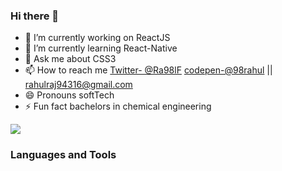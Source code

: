 ### Hi there 👋

<!--
**98rahul/98rahul** is a ✨ _special_ ✨ repository because its `README.md` (this file) appears on your GitHub profile.
👯 I’m looking to collaborate on ...
- 🤔 I’m looking for help with ...
Here are some ideas to get you started:
-->
- 🔭 I’m currently working on ReactJS
- 🌱 I’m currently learning React-Native
- 💬 Ask me about CSS3
- 📫 How to reach me [Twitter- @Ra98lF](https://twitter.com/Ra98lF)
[codepen-@98rahul](https://codepen.io/98rahul) || rahulraj94316@gmail.com
- 😄 Pronouns softTech
- ⚡ Fun fact bachelors in chemical engineering 

<img src="https://github-readme-stats.vercel.app/api?username=98rahul&&show_icons=true&title_color=462525&icon_color=212121&text_color=462525&bg_color=dbdbdb"  />

### Languages and Tools

